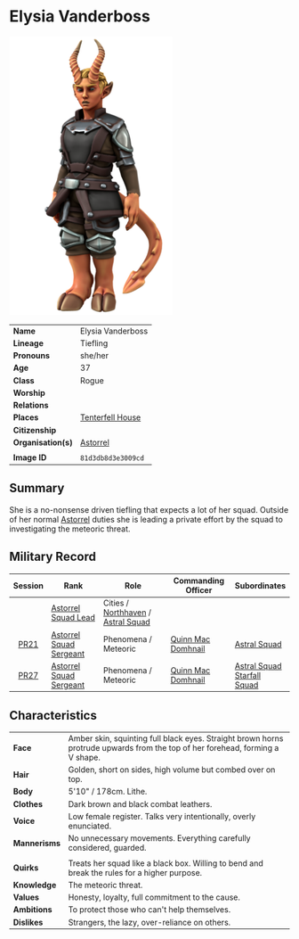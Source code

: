 # Elysia Vanderboss

<img src="https://raw.githubusercontent.com/jesskelsall/astarus-images/main/characters/portraits/81d3db8d3e3009cd.png" height="500" />

|||
| --- | --- |
| **Name** | Elysia Vanderboss | character.4
| **Lineage** | Tiefling |
| **Pronouns** | she/her |
| **Age** | 37 |
| **Class** | Rogue |
| **Worship** | |
| **Relations** | |
| **Places** | [Tenterfell House](../places/buildings/tenterfell-house.md) |
| **Citizenship** | |
| **Organisation(s)** | [Astorrel](../organisations/astorrel/astorrel.md) |
|||
| **Image ID** | `81d3db8d3e3009cd` |

## Summary

She is a no-nonsense driven tiefling that expects a lot of her squad. Outside of her normal [Astorrel](../organisations/astorrel/astorrel.md) duties she is leading a private effort by the squad to investigating the meteoric threat.

## Military Record

| Session | Rank | Role | Commanding Officer | Subordinates |
|:---:| --- | --- | --- | --- |
|| [Astorrel Squad Lead](../organisations/astorrel/ranks/astorrel-squad-lead.md) | Cities / [Northhaven](../places/cities/northhaven.md) / [Astral Squad](../organisations/astorrel/squads/astral-squad.md) |||
| [PR21](../sessions/PR21.md) | [Astorrel Squad Sergeant](../organisations/astorrel/ranks/astorrel-squad-sergeant.md) | Phenomena / Meteoric | [Quinn Mac Domhnail](quinn-mac-domhnail.md) | [Astral Squad](../organisations/astorrel/squads/astral-squad.md) |
| [PR27](../sessions/PR27.md) | [Astorrel Squad Sergeant](../organisations/astorrel/ranks/astorrel-squad-sergeant.md) | Phenomena / Meteoric | [Quinn Mac Domhnail](quinn-mac-domhnail.md) | [Astral Squad](../organisations/astorrel/squads/astral-squad.md)<br>[Starfall Squad](../organisations/astorrel/squads/starfall-squad.md) |


## Characteristics

| | |
| --- | --- |
| **Face** | Amber skin, squinting full black eyes. Straight brown horns protrude upwards from the top of her forehead, forming a V shape. | characteristics.2
| **Hair** | Golden, short on sides, high volume but combed over on top. |
| **Body** | 5'10" / 178cm. Lithe. |
| **Clothes** | Dark brown and black combat leathers. |
| **Voice** | Low female register. Talks very intentionally, overly enunciated. |
| **Mannerisms** | No unnecessary movements. Everything carefully considered, guarded. |
| | |
| **Quirks** | Treats her squad like a black box. Willing to bend and break the rules for a higher purpose. |
| **Knowledge** | The meteoric threat. |
| **Values** | Honesty, loyalty, full commitment to the cause. |
| **Ambitions** | To protect those who can't help themselves. |
| **Dislikes** | Strangers, the lazy, over-reliance on others. |
